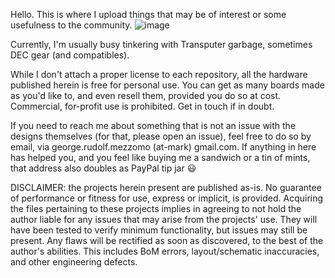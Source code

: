 Hello. This is where I upload things that may be of interest or some usefulness to the community.
![image](https://user-images.githubusercontent.com/24400566/133180497-1f700284-3e91-449d-b571-f4e0d424a57c.png)

Currently, I'm usually busy tinkering with Transputer garbage, sometimes DEC gear (and compatibles).

While I don't attach a proper license to each repository, all the hardware published herein is free for personal use. You can get as many boards made as you'd like to, and even resell them, provided you do so at cost. Commercial, for-profit use is prohibited. Get in touch if in doubt.

If you need to reach me about something that is not an issue with the designs themselves (for that, please open an issue), feel free to do so by email, via george.rudolf.mezzomo (at-mark) gmail.com. If anything in here has helped you, and you feel like buying me a sandwich or a tin of mints, that address also doubles as PayPal tip jar 😃

DISCLAIMER: the projects herein present are published as-is. No guarantee of performance or fitness for use, express or implicit, is provided. Acquiring the files pertaining to these projects implies in agreeing to not hold the author liable for any issues that may arise from the projects' use. They will have been tested to verify minimum functionality, but issues may still be present. Any flaws will be rectified as soon as discovered, to the best of the author's abilities. This includes BoM errors, layout/schematic inaccuracies, and other engineering defects.



<!--
**GeorgeRudolf/GeorgeRudolf** is a ✨ _special_ ✨ repository because its `README.md` (this file) appears on your GitHub profile.

Here are some ideas to get you started:

- 🔭 I’m currently working on ...
- 🌱 I’m currently learning ...
- 👯 I’m looking to collaborate on ...
- 🤔 I’m looking for help with ...
- 💬 Ask me about ...
- 📫 How to reach me: ...
- 😄 Pronouns: ...
- ⚡ Fun fact: ...
-->
